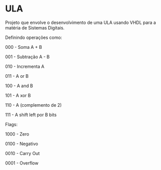# ULA
Projeto que envolve o desenvolvimento de uma ULA usando VHDL para a matéria de Sistemas Digitais.

Definindo operações como:

000 - Soma A + B

001 - Subtração A - B

010 -	Incrementa A

011 -	A or B

100 -	A and B

101 -	A xor B

110 - A (complemento de 2)

111 -	A shift left por B bits


Flags:

1000 - Zero

0100 - Negativo

0010 - Carry Out

0001 - Overflow
